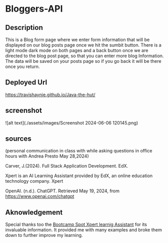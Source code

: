 # Bloggers-API

## Description
This is a  Blog form page where we enter form information that will be displayed on our blog posts page once we hit the sumbit button. There is a  light mode dark mode on both pages and a back button once we are directed to the blog post page, so that you can enter more blog Information. The data will be saved on your posts page so if you go back it will be there once you return.

## Deployed Url
https://travishaynie.github.io/Java-the-hut/

## screenshot
![alt text](./assets/images/Screenshot 2024-06-06 120145.png)


## sources

(personal communication in class with while asking questions in office hours with Andrea Presto May 28,2024)

Carver, J.(2024). Full Stack Application Development. EdX.

Xpert is an AI Learning Assistant provided by EdX, an online education technology company. Xpert

OpenAI. (n.d.). ChatGPT. Retrieved May 19, 2024, from https://www.openai.com/chatgpt

## Aknowledgement
Special thanks too the [Bootcamp Spot Xpert learnig Assistant](https://bootcampspot.instructure.com/?login_success=1) for its invaluable information. It provided me with many examples and broke them down to further improve my learning.
